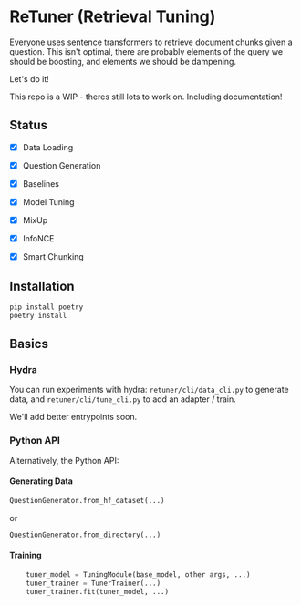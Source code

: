 # ReTuner (Retrieval Tuning)

Everyone uses sentence transformers to retrieve document chunks given a question. This isn't optimal, there are probably elements of the query we should be boosting, and elements we should be dampening.

Let's do it!

This repo is a WIP - theres still lots to work on. Including documentation!
## Status

- [x] Data Loading
- [x] Question Generation
- [x] Baselines
- [x] Model Tuning
- [x] MixUp
- [x] InfoNCE
- [x] Smart Chunking


## Installation

```bash
pip install poetry
poetry install
```

## Basics

### Hydra

You can run experiments with hydra: `retuner/cli/data_cli.py` to generate data, and `retuner/cli/tune_cli.py` to add an adapter / train.

We'll add better entrypoints soon.


### Python API

Alternatively, the Python API:

#### Generating Data

```python
QuestionGenerator.from_hf_dataset(...)
```
or
```python
QuestionGenerator.from_directory(...)
```

#### Training

```python
    tuner_model = TuningModule(base_model, other args, ...)
    tuner_trainer = TunerTrainer(...)
    tuner_trainer.fit(tuner_model, ...)
```


